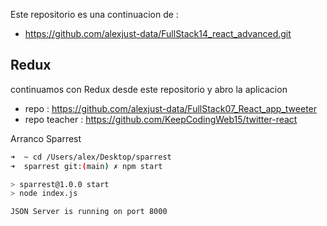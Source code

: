 
Este repositorio es una continuacion de :
* https://github.com/alexjust-data/FullStack14_react_advanced.git




## Redux

continuamos con Redux desde este repositorio y abro la aplicacion

* repo : https://github.com/alexjust-data/FullStack07_React_app_tweeter
* repo teacher : https://github.com/KeepCodingWeb15/twitter-react

Arranco Sparrest

```sh
➜  ~ cd /Users/alex/Desktop/sparrest 
➜  sparrest git:(main) ✗ npm start

> sparrest@1.0.0 start
> node index.js

JSON Server is running on port 8000

```